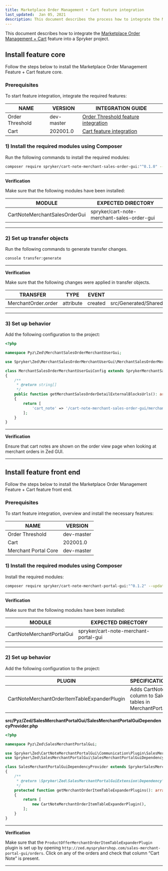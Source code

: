 ```yaml
---
title: Marketplace Order Management + Cart feature integration
last_updated:  Jan 05, 2021
description: This document describes the process how to integrate the Marketplace Order Management Feature + Cart integration feature into a Spryker project.
---
```


This document describes how to integrate the [Marketplace Order Management + Cart](https://github.com/spryker-feature/marketplace-merchant) feature into a Spryker project.

## Install feature core
Follow the steps below to install the Marketplace Order Management Feature + Cart feature core.


### Prerequisites

To start feature integration, integrate the required features:

| NAME | VERSION | INTEGRATION GUIDE |
| ----------- | ------- | ------------------|
| Order Threshold | dev-master  | [Order Threshold feature integration](https://documentation.spryker.com/docs/order-threshold-feature-integration) |
| Cart            | 202001.0    | [Cart feature integration](https://github.com/spryker-feature/cart) |

### 1) Install the required modules using Composer

Run the following commands to install the required modules:

```bash
composer require spryker/cart-note-merchant-sales-order-gui:"^0.1.0" --update-with-dependencies
```

---

**Verification**

Make sure that the following modules have been installed:

| MODULE                  | EXPECTED DIRECTORY                   |
| ----------------------------- | ------------------------------------------ |
| CartNoteMerchantSalesOrderGui | spryker/cart-note-merchant-sales-order-gui |

---

### 2) Set up transfer objects

Run the following commands to generate transfer changes.

```bash
console transfer:generate
```

---

**Verification**

Make sure that the following changes were applied in transfer objects.

| TRANSFER      | TYPE  | EVENT | PATH                                            |
| ------------------- | --------- | --------- | --------------------------------------------------- |
| MerchantOrder.order | attribute | created   | src/Generated/Shared/Transfer/MerchantOrderTransfer |

---

### 3) Set up behavior

Add the following configuration to the project:

```php
<?php

namespace Pyz\Zed\MerchantSalesOrderMerchantUserGui;

use Spryker\Zed\MerchantSalesOrderMerchantUserGui\MerchantSalesOrderMerchantUserGuiConfig as SprykerMerchantSalesOrderMerchantUserGuiConfig;

class MerchantSalesOrderMerchantUserGuiConfig extends SprykerMerchantSalesOrderMerchantUserGuiConfig
{
    /**
     * @return string[]
     */
    public function getMerchantSalesOrderDetailExternalBlocksUrls(): array
    {
        return [
            'cart_note' => '/cart-note-merchant-sales-order-gui/merchant-sales-order/list',
        ];
    }
}

```

---

**Verification**

Ensure that cart notes are shown on the order view page when looking at merchant orders in Zed GUI.

---

## Install feature front end
Follow the steps below to install the Marketplace Order Management Feature + Cart feature front end.

### Prerequisites

To start feature integration, overview and install the necessary features:

| NAME            | VERSION |
| -------------------- | ----------- |
| Order Threshold      | dev-master  |
| Cart                 | 202001.0    |
| Merchant Portal Core | dev-master  |

### 1) Install the required modules using Composer

Install the required modules:

```bash
composer require spryker/cart-note-merchant-portal-gui:"^0.1.2" --update-with-dependencies
```

---

**Verification**

Make sure that the following modules have been installed:

| MODULE                | EXPECTED DIRECTORY                |
| ------------------------- | ------------------------------------- |
| CartNoteMerchantPortalGui | spryker/cart-note-merchant-portal-gui |

---

### 2) Set up behavior

Add the following configuration to the project:

| PLUGIN  | SPECIFICATION | PREREQUISITES  | NAMESPACE |
| -------------------- | ------------------ | ----------- | ------------------ |
| CartNoteMerchantOrderItemTableExpanderPlugin | Adds CartNote column to Sales tables in MerchantPortal | Marketplace Sales Merchant Portal integrated | Spryker\Zed\CartNoteMerchantPortalGui\Communication\Plugin |

**src/Pyz/Zed/SalesMerchantPortalGui/SalesMerchantPortalGuiDependencyProvider.php**

```php
<?php

namespace Pyz\Zed\SalesMerchantPortalGui;

use Spryker\Zed\CartNoteMerchantPortalGui\Communication\Plugin\SalesMerchantPortalGui\CartNoteMerchantOrderItemTableExpanderPlugin;
use Spryker\Zed\SalesMerchantPortalGui\SalesMerchantPortalGuiDependencyProvider as SprykerSalesMerchantPortalGuiDependencyProvider;

class SalesMerchantPortalGuiDependencyProvider extends SprykerSalesMerchantPortalGuiDependencyProvider
{
    /**
     * @return \Spryker\Zed\SalesMerchantPortalGuiExtension\Dependency\Plugin\MerchantOrderItemTableExpanderPluginInterface[]
     */
    protected function getMerchantOrderItemTableExpanderPlugins(): array
    {
        return [
            new CartNoteMerchantOrderItemTableExpanderPlugin(),
        ];
    }
}
```

---

**Verification**

Make sure that the `ProductOfferMerchantOrderItemTableExpanderPlugin` plugin is set up by opening  `http://zed.mysprykershop.com/sales-merchant-portal-gui/orders`. Click on any of the orders and check that column “Cart Note” is present.

---

